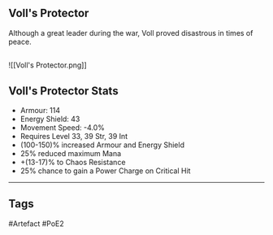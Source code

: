 ## Voll's Protector
Although a great leader during the war,
Voll proved disastrous in times of peace.
##
![[Voll's Protector.png]]
## Voll's Protector Stats
- Armour: 114
- Energy Shield: 43
- Movement Speed: -4.0%
- Requires Level 33, 39 Str, 39 Int
- (100-150)% increased Armour and Energy Shield
- 25% reduced maximum Mana
- +(13-17)% to Chaos Resistance
- 25% chance to gain a Power Charge on Critical Hit


---
## Tags
#Artefact
#PoE2